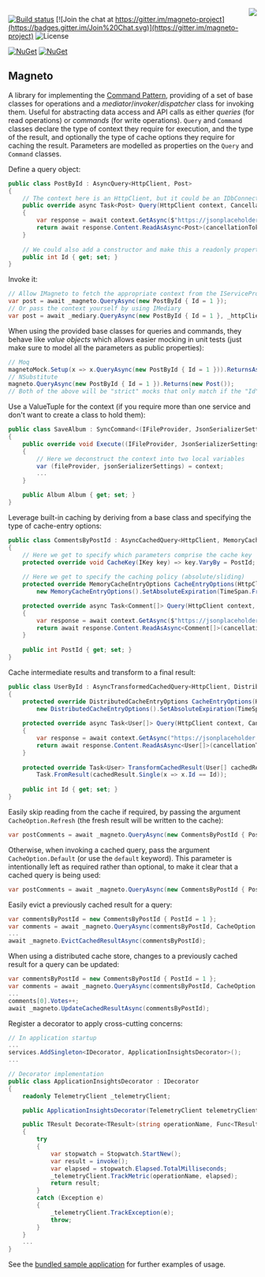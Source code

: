 <img src="Magneto.png" align="right" />

[![Build status](https://ci.appveyor.com/api/projects/status/3auwev7g464o6ax3?svg=true)](https://ci.appveyor.com/project/shaynevanasperen/magneto)
[![Join the chat at https://gitter.im/magneto-project](https://badges.gitter.im/Join%20Chat.svg)](https://gitter.im/magneto-project)
![License](https://img.shields.io/github/license/shaynevanasperen/magneto.svg)

[![NuGet](https://img.shields.io/nuget/v/Magneto.svg)](https://www.nuget.org/packages/Magneto)
[![NuGet](https://img.shields.io/nuget/dt/Magneto.svg)](https://www.nuget.org/packages/Magneto)

## Magneto

A library for implementing the [Command Pattern](https://en.wikipedia.org/wiki/Command_pattern), providing of a set
of base classes for operations and a _mediator_/_invoker_/_dispatcher_ class for invoking them. Useful for abstracting data
access and API calls as either _queries_ (for read operations) or _commands_ (for write operations). `Query` and `Command`
classes declare the type of context they require for execution, and the type of the result, and optionally the type of cache
options they require for caching the result. Parameters are modelled as properties on the `Query` and `Command` classes.

Define a query object:

```cs
public class PostById : AsyncQuery<HttpClient, Post>
{
    // The context here is an HttpClient, but it could be an IDbConnection or anything you want
    public override async Task<Post> Query(HttpClient context, CancellationToken cancellationToken = default)
    {
        var response = await context.GetAsync($"https://jsonplaceholder.typicode.com/posts/{Id}", cancellationToken);
        return await response.Content.ReadAsAsync<Post>(cancellationToken);
    }
    
    // We could also add a constructor and make this a readonly property
    public int Id { get; set; }
}
```

Invoke it:

```cs
// Allow IMagneto to fetch the appropriate context from the IServiceProvider
var post = await _magneto.QueryAsync(new PostById { Id = 1 });
// Or pass the context yourself by using IMediary
var post = await _mediary.QueryAsync(new PostById { Id = 1 }, _httpClient);
```

When using the provided base classes for queries and commands, they behave like _value objects_ which allows easier mocking
in unit tests (just make sure to model all the parameters as public properties):

```cs
// Moq
magnetoMock.Setup(x => x.QueryAsync(new PostById { Id = 1 })).ReturnsAsync(new Post());
// NSubstitute
magneto.QueryAsync(new PostById { Id = 1 }).Returns(new Post());
// Both of the above will be "strict" mocks that only match if the "Id" property is equal to 1
```

Use a ValueTuple for the context (if you require more than one service and don't want to create a class to hold them):
```cs
public class SaveAlbum : SyncCommand<(IFileProvider, JsonSerializerSettings)>
{
    public override void Execute((IFileProvider, JsonSerializerSettings) context)
    {
        // Here we deconstruct the context into two local variables
        var (fileProvider, jsonSerializerSettings) = context;
        ...
    }

    public Album Album { get; set; }
}
```

Leverage built-in caching by deriving from a base class and specifying the type of cache-entry options:

```cs
public class CommentsByPostId : AsyncCachedQuery<HttpClient, MemoryCacheEntryOptions, Comment[]>
{
    // Here we get to specify which parameters comprise the cache key
    protected override void CacheKey(IKey key) => key.VaryBy = PostId;
    
    // Here we get to specify the caching policy (absolute/sliding)
    protected override MemoryCacheEntryOptions CacheEntryOptions(HttpClient context) =>
        new MemoryCacheEntryOptions().SetAbsoluteExpiration(TimeSpan.FromSeconds(30));

    protected override async Task<Comment[]> Query(HttpClient context, CancellationToken cancellationToken = default)
    {
        var response = await context.GetAsync($"https://jsonplaceholder.typicode.com/posts/{PostId}/comments", cancellationToken);
        return await response.Content.ReadAsAsync<Comment[]>(cancellationToken);
    }
    
    public int PostId { get; set; }
}
```

Cache intermediate results and transform to a final result:

```cs
public class UserById : AsyncTransformedCachedQuery<HttpClient, DistributedCacheEntryOptions, User[], User>
{
    protected override DistributedCacheEntryOptions CacheEntryOptions(HttpClient context) =>
        new DistributedCacheEntryOptions().SetAbsoluteExpiration(TimeSpan.FromSeconds(30));
    
    protected override async Task<User[]> Query(HttpClient context, CancellationToken cancellationToken = default)
    {
        var response = await context.GetAsync("https://jsonplaceholder.typicode.com/users", cancellationToken);
        return await response.Content.ReadAsAsync<User[]>(cancellationToken);
    }
    
    protected override Task<User> TransformCachedResult(User[] cachedResult, CancellationToken cancellationToken = default) =>
        Task.FromResult(cachedResult.Single(x => x.Id == Id));
    
    public int Id { get; set; }
}
```

Easily skip reading from the cache if required, by passing the argument `CacheOption.Refresh` (the fresh result
will be written to the cache):

```cs
var postComments = await _magneto.QueryAsync(new CommentsByPostId { PostId = id }, CacheOption.Refresh);
```

Otherwise, when invoking a cached query, pass the argument `CacheOption.Default` (or use the `default` keyword). This
parameter is intentionally left as required rather than optional, to make it clear that a cached query is being used:

```cs
var postComments = await _magneto.QueryAsync(new CommentsByPostId { PostId = id }, CacheOption.Default);
```

Easily evict a previously cached result for a query:

```cs
var commentsByPostId = new CommentsByPostId { PostId = 1 };
var comments = await _magneto.QueryAsync(commentsByPostId, CacheOption.Default);
...
await _magneto.EvictCachedResultAsync(commentsByPostId);
```

When using a distributed cache store, changes to a previously cached result for a query can be updated:

```cs
var commentsByPostId = new CommentsByPostId { PostId = 1 };
var comments = await _magneto.QueryAsync(commentsByPostId, CacheOption.Refresh);
...
comments[0].Votes++;
await _magneto.UpdateCachedResultAsync(commentsByPostId);
```

Register a decorator to apply cross-cutting concerns:

```cs
// In application startup
...
services.AddSingleton<IDecorator, ApplicationInsightsDecorator>();
...

// Decorator implementation
public class ApplicationInsightsDecorator : IDecorator
{
    readonly TelemetryClient _telemetryClient;

    public ApplicationInsightsDecorator(TelemetryClient telemetryClient) => _telemetryClient = telemetryClient;

    public TResult Decorate<TResult>(string operationName, Func<TResult> invoke)
    {
        try
        {
            var stopwatch = Stopwatch.StartNew();
            var result = invoke();
            var elapsed = stopwatch.Elapsed.TotalMilliseconds;
            _telemetryClient.TrackMetric(operationName, elapsed);
            return result;
        }
        catch (Exception e)
        {
            _telemetryClient.TrackException(e);
            throw;
        }
    }
    ...
}
```

See the [bundled sample application](https://github.com/shaynevanasperen/Magneto/tree/master/samples) for further examples of usage.

